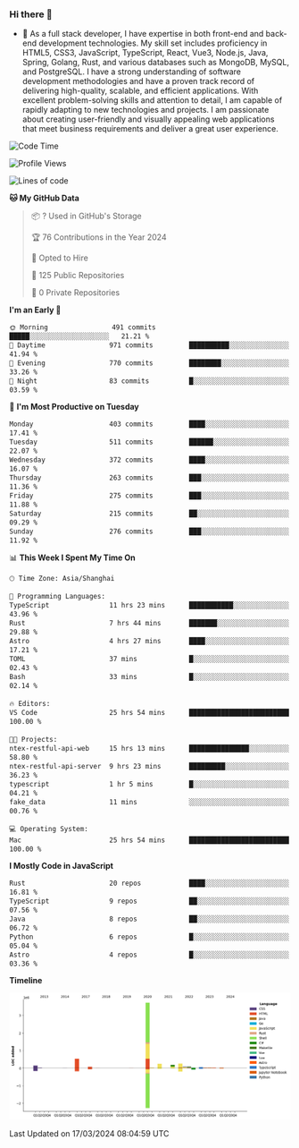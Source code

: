 ### Hi there 👋

- 🌱 As a full stack developer, I have expertise in both front-end and back-end development technologies. My skill set includes proficiency in HTML5, CSS3, JavaScript, TypeScript, React, Vue3, Node.js, Java, Spring, Golang, Rust, and various databases such as MongoDB, MySQL, and PostgreSQL. I have a strong understanding of software development methodologies and have a proven track record of delivering high-quality, scalable, and efficient applications. With excellent problem-solving skills and attention to detail, I am capable of rapidly adapting to new technologies and projects. I am passionate about creating user-friendly and visually appealing web applications that meet business requirements and deliver a great user experience.

<!--START_SECTION:waka-->
![Code Time](http://img.shields.io/badge/Code%20Time-1%2C245%20hrs%2042%20mins-blue)

![Profile Views](http://img.shields.io/badge/Profile%20Views-0-blue)

![Lines of code](https://img.shields.io/badge/From%20Hello%20World%20I%27ve%20Written-5.6%20million%20lines%20of%20code-blue)

**🐱 My GitHub Data** 

> 📦 ? Used in GitHub's Storage 
 > 
> 🏆 76 Contributions in the Year 2024
 > 
> 💼 Opted to Hire
 > 
> 📜 125 Public Repositories 
 > 
> 🔑 0 Private Repositories 
 > 
**I'm an Early 🐤** 

```text
🌞 Morning                491 commits         █████░░░░░░░░░░░░░░░░░░░░   21.21 % 
🌆 Daytime                971 commits         ██████████░░░░░░░░░░░░░░░   41.94 % 
🌃 Evening                770 commits         ████████░░░░░░░░░░░░░░░░░   33.26 % 
🌙 Night                  83 commits          █░░░░░░░░░░░░░░░░░░░░░░░░   03.59 % 
```
📅 **I'm Most Productive on Tuesday** 

```text
Monday                   403 commits         ████░░░░░░░░░░░░░░░░░░░░░   17.41 % 
Tuesday                  511 commits         ██████░░░░░░░░░░░░░░░░░░░   22.07 % 
Wednesday                372 commits         ████░░░░░░░░░░░░░░░░░░░░░   16.07 % 
Thursday                 263 commits         ███░░░░░░░░░░░░░░░░░░░░░░   11.36 % 
Friday                   275 commits         ███░░░░░░░░░░░░░░░░░░░░░░   11.88 % 
Saturday                 215 commits         ██░░░░░░░░░░░░░░░░░░░░░░░   09.29 % 
Sunday                   276 commits         ███░░░░░░░░░░░░░░░░░░░░░░   11.92 % 
```


📊 **This Week I Spent My Time On** 

```text
🕑︎ Time Zone: Asia/Shanghai

💬 Programming Languages: 
TypeScript               11 hrs 23 mins      ███████████░░░░░░░░░░░░░░   43.96 % 
Rust                     7 hrs 44 mins       ███████░░░░░░░░░░░░░░░░░░   29.88 % 
Astro                    4 hrs 27 mins       ████░░░░░░░░░░░░░░░░░░░░░   17.21 % 
TOML                     37 mins             █░░░░░░░░░░░░░░░░░░░░░░░░   02.43 % 
Bash                     33 mins             █░░░░░░░░░░░░░░░░░░░░░░░░   02.14 % 

🔥 Editors: 
VS Code                  25 hrs 54 mins      █████████████████████████   100.00 % 

🐱‍💻 Projects: 
ntex-restful-api-web     15 hrs 13 mins      ███████████████░░░░░░░░░░   58.80 % 
ntex-restful-api-server  9 hrs 23 mins       █████████░░░░░░░░░░░░░░░░   36.23 % 
typescript               1 hr 5 mins         █░░░░░░░░░░░░░░░░░░░░░░░░   04.21 % 
fake_data                11 mins             ░░░░░░░░░░░░░░░░░░░░░░░░░   00.76 % 

💻 Operating System: 
Mac                      25 hrs 54 mins      █████████████████████████   100.00 % 
```

**I Mostly Code in JavaScript** 

```text
Rust                     20 repos            ████░░░░░░░░░░░░░░░░░░░░░   16.81 % 
TypeScript               9 repos             ██░░░░░░░░░░░░░░░░░░░░░░░   07.56 % 
Java                     8 repos             ██░░░░░░░░░░░░░░░░░░░░░░░   06.72 % 
Python                   6 repos             █░░░░░░░░░░░░░░░░░░░░░░░░   05.04 % 
Astro                    4 repos             █░░░░░░░░░░░░░░░░░░░░░░░░   03.36 % 
```



**Timeline**

![Lines of Code chart](https://raw.githubusercontent.com/elton/elton/main/assets/bar_graph.png)


 Last Updated on 17/03/2024 08:04:59 UTC
<!--END_SECTION:waka-->

<!--
**elton/elton** is a ✨ _special_ ✨ repository because its `README.md` (this file) appears on your GitHub profile.

Here are some ideas to get you started:

- 🔭 I’m currently working on ...
- 🌱 I’m currently learning ...
- 👯 I’m looking to collaborate on ...
- 🤔 I’m looking for help with ...
- 💬 Ask me about ...
- 📫 How to reach me: ...
- 😄 Pronouns: ...
- ⚡ Fun fact: ...
-->
